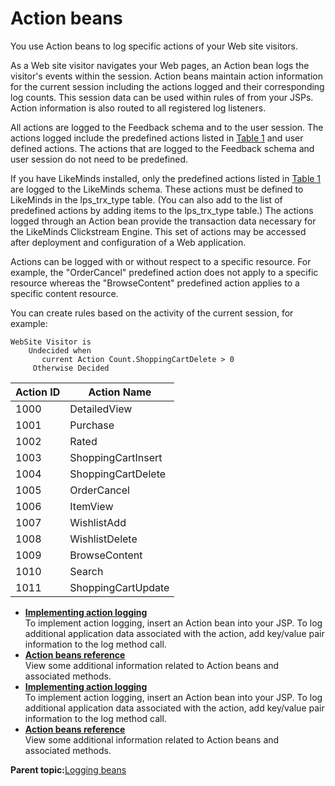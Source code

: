 # Action beans

You use Action beans to log specific actions of your Web site visitors.

As a Web site visitor navigates your Web pages, an Action bean logs the visitor's events within the session. Action beans maintain action information for the current session including the actions logged and their corresponding log counts. This session data can be used within rules of from your JSPs. Action information is also routed to all registered log listeners.

All actions are logged to the Feedback schema and to the user session. The actions logged include the predefined actions listed in [Table 1](#cta00000) and user defined actions. The actions that are logged to the Feedback schema and user session do not need to be predefined.

If you have LikeMinds installed, only the predefined actions listed in [Table 1](#cta00000) are logged to the LikeMinds schema. These actions must be defined to LikeMinds in the lps\_trx\_type table. \(You can also add to the list of predefined actions by adding items to the lps\_trx\_type table.\) The actions logged through an Action bean provide the transaction data necessary for the LikeMinds Clickstream Engine. This set of actions may be accessed after deployment and configuration of a Web application.

Actions can be logged with or without respect to a specific resource. For example, the "OrderCancel" predefined action does not apply to a specific resource whereas the "BrowseContent" predefined action applies to a specific content resource.

You can create rules based on the activity of the current session, for example:

```
WebSite Visitor is
    Undecided when
       current Action Count.ShoppingCartDelete > 0
     Otherwise Decided
```

|Action ID|Action Name|
|---------|-----------|
|1000|DetailedView|
|1001|Purchase|
|1002|Rated|
|1003|ShoppingCartInsert|
|1004|ShoppingCartDelete|
|1005|OrderCancel|
|1006|ItemView|
|1007|WishlistAdd|
|1008|WishlistDelete|
|1009|BrowseContent|
|1010|Search|
|1011|ShoppingCartUpdate|

-   **[Implementing action logging](../pzn/pzn_implement_action_logging.md)**  
To implement action logging, insert an Action bean into your JSP. To log additional application data associated with the action, add key/value pair information to the log method call.
-   **[Action beans reference](../pzn/pzn_action_beans_reference.md)**  
View some additional information related to Action beans and associated methods.
-   **[Implementing action logging](../pzn/pzn_implement_action_logging.md)**  
To implement action logging, insert an Action bean into your JSP. To log additional application data associated with the action, add key/value pair information to the log method call.
-   **[Action beans reference](../pzn/pzn_action_beans_reference.md)**  
View some additional information related to Action beans and associated methods.

**Parent topic:**[Logging beans](../pzn/pzn_logging_beans.md)

